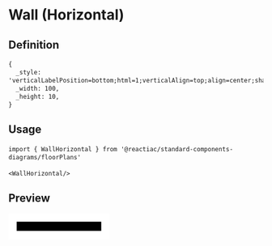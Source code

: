 # Wall (Horizontal)

## Definition

```
{
  _style: 'verticalLabelPosition=bottom;html=1;verticalAlign=top;align=center;shape=mxgraph.floorplan.wall;fillColor=strokeColor;',
  _width: 100,
  _height: 10,
}
```

## Usage

```
import { WallHorizontal } from '@reactiac/standard-components-diagrams/floorPlans'

<WallHorizontal/>
```

## Preview

<img src="./wall-horizontal.png" width="200"/>
